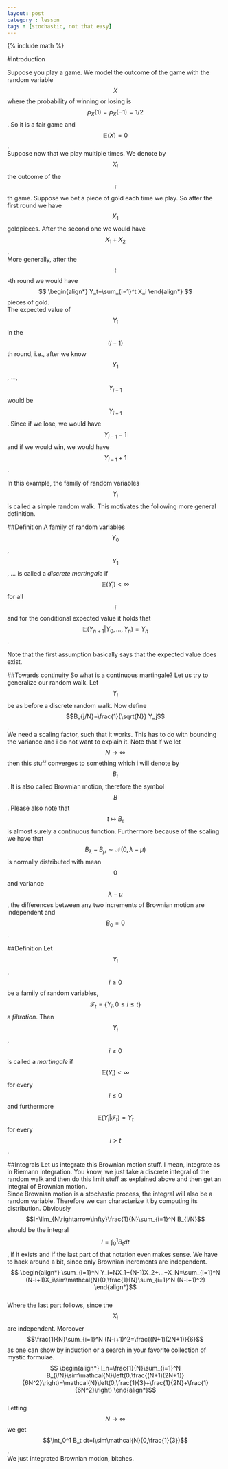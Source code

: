 ```yaml
---
layout: post
category : lesson
tags : [stochastic, not that easy]
---
```

{% include math %}

#Introduction

Suppose you play a game. We model the outcome of the game with the
random variable $$X$$ where the probability of winning or losing is
$$p_X(1)=p_X(-1)=1/2$$.
So it is a fair game and $$\mathbb{E}(X)=0$$.  
Suppose now that we play multiple times. We denote by $$X_i$$ the
outcome of the $$i$$th game. Suppose we bet a piece of gold each time we
play. So after the first round we have $$X_1$$ goldpieces. After the
second one we would have $$X_1+X_2$$.  
More generally, after the $$t$$-th round we would have
$$
\begin{align*}
Y_t=\sum_{i=1}^t X_i
\end{align*}
$$
pieces of gold.  
The expected value of $$Y_i$$ in the $$(i-1)$$th round, i.e., after we
know $$Y_1$$, ..., $$Y_{i-1}$$ would be $$Y_{i-1}$$.
Since if we lose, we would have $$Y_{i-1}-1$$ and if we would win, we
would have $$Y_{i-1}+1$$.

In this example, the family of random variables $$Y_i$$ is called a
simple random walk.
This motivates the following more general definition.

##Definition
A family of random variables $$Y_0$$, $$Y_1$$, ... is called a
_discrete_ _martingale_ if
$$\mathbb{E}(Y_i)<\infty$$ for all $$i$$
and for the conditional expected value it holds that
$$\mathbb{E}(Y_{n+1}|Y_0,\dots,Y_n)=Y_n$$.

Note that the first assumption basically says that the expected value does exist.

##Towards continuity
So what is a continuous martingale?
Let us try to generalize our random walk. Let $$Y_i$$ be as before a
discrete random walk. Now define 
$$B_{j/N}=\frac{1}{\sqrt{N}} Y_j$$.  
We need a scaling factor, such that it works. This has to do with
bounding the variance and i do not want to explain it.
Note that if we let $$N\rightarrow\infty$$ then this stuff converges
to something which i will denote by $$B_t$$. It is also called
Brownian motion, therefore the symbol $$B$$.
Please also note that $$t\mapsto B_t$$ is almost surely a continuous function.
Furthermore because of the scaling we have that
$$B_\lambda-B_\mu \sim\mathcal{N}(0,\lambda-\mu)$$ is normally
distributed with mean $$0$$ and variance $$\lambda-\mu$$, the
differences between any two increments of Brownian motion are
independent and $$B_0=0$$.

##Definition
Let $$Y_i$$, $$i\geq 0$$ be a family of random variables,
$$\mathcal{F}_t=\{Y_i,\,0\leq i\leq t\}$$ a _filtration_.
Then $$Y_i$$, $$i\geq 0$$ is called a _martingale_ if
$$\mathbb{E}(Y_i)<\infty$$ for every $$i\leq 0$$
and furthermore $$\mathbb{E}(Y_i|\mathcal{F}_t)=Y_t$$ for every $$i>t$$.

##Integrals
Let us integrate this Brownian motion stuff. I mean, integrate as in
Riemann integration. You know, we just take a discrete integral of the
random walk and then do this limit stuff as explained above and then
get an integral of Brownian motion.  
Since Brownian motion is a stochastic process, the integral will also
be a random variable. Therefore we can characterize it by computing
its distribution. Obviously
$$I=\lim_{N\rightarrow\infty}\frac{1}{N}\sum_{i=1}^N B_{i/N}$$ should
be the integral $$I=\int_0^1 B_t dt$$, if it exists and if the last
part of that notation even makes sense. We have to hack around a bit, since only
Brownian increments are independent.  
$$
\begin{align*}
\sum_{i=1}^N Y_i=NX_1+(N-1)X_2+...+X_N=\sum_{i=1}^N
(N-i+1)X_i\sim\mathcal{N}(0,\frac{1}{N}\sum_{i=1}^N (N-i+1)^2)
\end{align*}$$  
Where the last part follows, since the $$X_i$$ are independent.
Moreover $$\frac{1}{N}\sum_{i=1}^N (N-i+1)^2=\frac{(N+1)(2N+1)}{6}$$
as one can show by induction or a search in your favorite collection
of mystic formulae.  
$$
\begin{align*}
I_n=\frac{1}{N}\sum_{i=1}^N
B_{i/N}\sim\mathcal{N}\left(0,\frac{(N+1)(2N+1)}{6N^2}\right)=\mathcal{N}\left(0,\frac{1}{3}+\frac{1}{2N}+\frac{1}{6N^2}\right)
\end{align*}$$  
Letting $$N\rightarrow\infty$$ we get $$\int_0^1 B_t
dt=I\sim\mathcal{N}(0,\frac{1}{3})$$.  
We just integrated Brownian motion, bitches.
